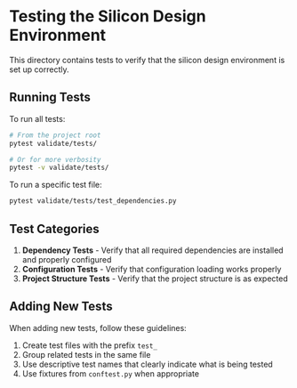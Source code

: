 # Testing the Silicon Design Environment

This directory contains tests to verify that the silicon design environment is set up correctly.

## Running Tests

To run all tests:

```bash
# From the project root
pytest validate/tests/

# Or for more verbosity
pytest -v validate/tests/
```

To run a specific test file:

```bash
pytest validate/tests/test_dependencies.py
```

## Test Categories

1. **Dependency Tests** - Verify that all required dependencies are installed and properly configured
2. **Configuration Tests** - Verify that configuration loading works properly
3. **Project Structure Tests** - Verify that the project structure is as expected

## Adding New Tests

When adding new tests, follow these guidelines:

1. Create test files with the prefix `test_`
2. Group related tests in the same file
3. Use descriptive test names that clearly indicate what is being tested
4. Use fixtures from `conftest.py` when appropriate
